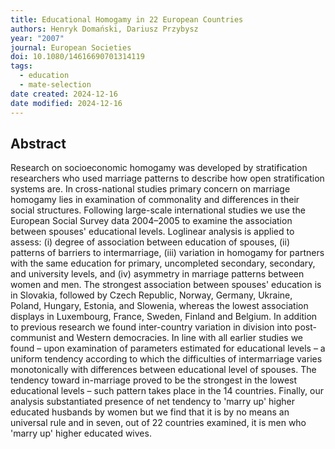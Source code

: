 ```yaml
---
title: Educational Homogamy in 22 European Countries
authors: Henryk Domański, Dariusz Przybysz
year: "2007"
journal: European Societies
doi: 10.1080/14616690701314119
tags:
  - education
  - mate-selection
date created: 2024-12-16
date modified: 2024-12-16
---
```


## Abstract

Research on socioeconomic homogamy was developed by stratification researchers who used marriage patterns to describe how open stratification systems are. In cross-national studies primary concern on marriage homogamy lies in examination of commonality and differences in their social structures. Following large-scale international studies we use the European Social Survey data 2004–2005 to examine the association between spouses' educational levels. Loglinear analysis is applied to assess: (i) degree of association between education of spouses, (ii) patterns of barriers to intermarriage, (iii) variation in homogamy for partners with the same education for primary, uncompleted secondary, secondary, and university levels, and (iv) asymmetry in marriage patterns between women and men. The strongest association between spouses' education is in Slovakia, followed by Czech Republic, Norway, Germany, Ukraine, Poland, Hungary, Estonia, and Slowenia, whereas the lowest association displays in Luxembourg, France, Sweden, Finland and Belgium. In addition to previous research we found inter-country variation in division into post-communist and Western democracies. In line with all earlier studies we found – upon examination of parameters estimated for educational levels – a uniform tendency according to which the difficulties of intermarriage varies monotonically with differences between educational level of spouses. The tendency toward in-marriage proved to be the strongest in the lowest educational levels – such pattern takes place in the 14 countries. Finally, our analysis substantiated presence of net tendency to 'marry up' higher educated husbands by women but we find that it is by no means an universal rule and in seven, out of 22 countries examined, it is men who 'marry up' higher educated wives.
